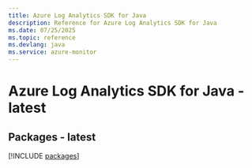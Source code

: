 ```yaml
---
title: Azure Log Analytics SDK for Java
description: Reference for Azure Log Analytics SDK for Java
ms.date: 07/25/2025
ms.topic: reference
ms.devlang: java
ms.service: azure-monitor
---
```

# Azure Log Analytics SDK for Java - latest
## Packages - latest
[!INCLUDE [packages](log-analytics-index.md)]